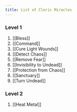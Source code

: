 ```yaml
---
title: List of Cleric Miracles
---
```

### Level 1

1. [[Bless]]
2. [[Command]]
3. [[Cure Light Wounds]]
4. [[Detect Chaos]]
5. [[Remove Fear]]
6. [[Invisibility to Undead]]
7. [[Protection from Chaos]]
8. [[Sanctuary]]
9. [[Turn Undead]]

### Level 2

1. [[Heat Metal]]